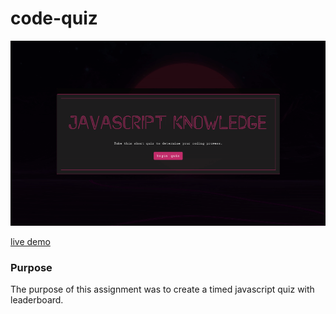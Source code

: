 # code-quiz

![gif](/assets/quiz.gif)

[live demo](https://nova-codes.github.io/code-quiz)

### Purpose
The purpose of this assignment was to create a timed javascript quiz with leaderboard.